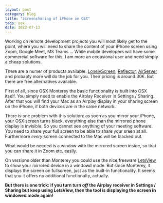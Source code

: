 ```yaml
---
layout: post
category: blog
title: "Screensharing of iPhone on OSX"
tags: osx 
date: 2022-07-13
---
```



Working on remote development projects you will most likely get to the point, where you will need to share the content of your iPhone screen using Zoom, Google Meet, MS Teams ... While mobile developers will have some commercial software for this, I am more an occasional user and need simply a cheap solutions.

There are a numer of products available: [LonelyScreen](https://www.lonelyscreen.com), [Reflector](https://www.airsquirrels.com/reflector), [AirServer](https://www.airserver.com) and probaply more will do the job for you. Their pricing is around 30€. 
But there are free alternatives available.

First of all, since OSX Monterey the basic functionality is built into OSX itself. You simply need to enable the Airplay Receiver in Settings / Sharing. After that you will find your Mac as an Airplay display in your sharing screen on the iPhone, if both devices are in the same network.

There is one problem with this solution: as soon as you mirror your iPhone, your OSX screen turns black, everything else than the mirrored phone display is invisible. So you cannot see anything of your meeting software. You need to share your full screen to be able to share your sreen at all. <br>
Furthermore _every_ screen connected to the Mac will be blacked out.

What would be needed is a window with the mirrored screen inside, so that you can share it in Zoom etc. easily.

On versions older than Monterey you could use the nice freeware 
[LetsView](https://letsview.com) to show your mirrored device in a windowd mode. But since Monterey, it displays the screen on fullscreen, just as the built-in functionality. It seems that you it offers no additional functionalty, actually.

__But there is one trick: if you turn turn *off* the Airplay receiver in Settings / Sharing but keep using LetsView, then the tool is displaying the screen in windowed mode again!__